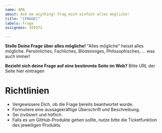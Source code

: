 ```yaml
---
name: AMA
about: Ask me anything! Frag mich einfach alles mögliche!
title: "[FRAGE]"
labels: Frage
assignees: IOIO72

---
```


**Stelle Deine Frage über alles mögliche!**
"Alles mögliche" heisst alles mögliche. Persönliches, Fachliches, Blödsinniges, Philosophisches, ... was auch immer!

**Bezieht sich deine Frage auf eine bestimmte Seite im Web?**
Bitte URL der Seite hier eintragen

# Richtlinien

* Vergewissere Dich, ob die Frage bereits beantwortet wurde.
* Formuliere eine aussagekräftige Überschrift und Beschreibung.
* Sei zivilisiert und höflich.
* Falls es um GitHub-Produkte gehen sollte, nutze bitte die Ticketfunktion des jeweiligen Produkts.
